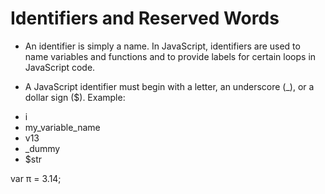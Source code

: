 # Identifiers and Reserved Words

- An identifier is simply a name. In JavaScript, identifiers are used to name variables and functions and to provide labels for certain loops in JavaScript code.

- A JavaScript identifier must begin with a letter, an underscore (_), or a dollar sign ($).
Example:
* i
* my_variable_name
* v13
* _dummy
* $str

var π = 3.14;